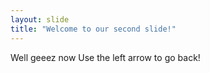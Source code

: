 ```yaml
---
layout: slide
title: "Welcome to our second slide!"
---
```

Well geeez now
Use the left arrow to go back!

